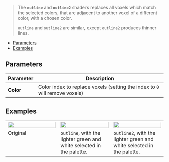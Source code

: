> The **`outline`** and **`outline2`** shaders replaces all voxels which match the selected colors, that are adjacent to another voxel of a different color, with a chosen color.
>
> `outline` and `outline2` are similar, except `outline2`  produces thinner lines.

<!-- TOC -->
- [Parameters](#parameters)
- [Examples](#examples)

## Parameters

Parameter | Description
--------- | -----------
**Color** | Color index to replace voxels (setting the index to `0` will remove voxels)

## Examples

<!-- SAMPLE outline_examples 3 -->
<table>
	<tr>
		<td width="33.33%"><img width="100%" src="https://s3.amazonaws.com/misc.lachlanmcdonald.com/magicavoxel-shaders/0.11.0/outline_base.png" alt=""></td>
		<td width="33.33%"><img width="100%" src="https://s3.amazonaws.com/misc.lachlanmcdonald.com/magicavoxel-shaders/0.11.0/outline.png" alt=""></td>
		<td width="33.33%"><img width="100%" src="https://s3.amazonaws.com/misc.lachlanmcdonald.com/magicavoxel-shaders/0.11.0/outline2.png" alt=""></td>
	</tr>
	<tr>
		<td valign="top">Original</td>
		<td valign="top"><code>outline</code>, with the lighter green and white selected in the palette.</td>
		<td valign="top"><code>outline2</code>, with the lighter green and white selected in the palette.</td>
	</tr>
</table>
<!-- END -->
